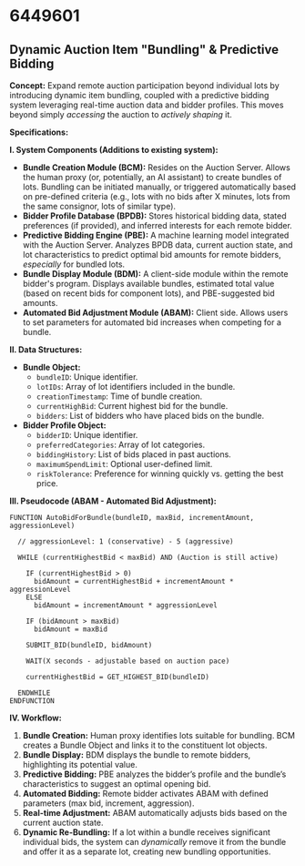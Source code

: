 # 6449601

## Dynamic Auction Item "Bundling" & Predictive Bidding

**Concept:** Expand remote auction participation beyond individual lots by introducing dynamic item bundling, coupled with a predictive bidding system leveraging real-time auction data and bidder profiles. This moves beyond simply *accessing* the auction to *actively shaping* it.

**Specifications:**

**I. System Components (Additions to existing system):**

*   **Bundle Creation Module (BCM):**  Resides on the Auction Server. Allows the human proxy (or, potentially, an AI assistant) to create bundles of lots.  Bundling can be initiated manually, or triggered automatically based on pre-defined criteria (e.g., lots with no bids after X minutes, lots from the same consignor, lots of similar type).
*   **Bidder Profile Database (BPDB):** Stores historical bidding data, stated preferences (if provided), and inferred interests for each remote bidder.
*   **Predictive Bidding Engine (PBE):**  A machine learning model integrated with the Auction Server. Analyzes BPDB data, current auction state, and lot characteristics to predict optimal bid amounts for remote bidders, *especially* for bundled lots.
*   **Bundle Display Module (BDM):** A client-side module within the remote bidder's program. Displays available bundles, estimated total value (based on recent bids for component lots), and PBE-suggested bid amounts.
*   **Automated Bid Adjustment Module (ABAM):**  Client side. Allows users to set parameters for automated bid increases when competing for a bundle.

**II. Data Structures:**

*   **Bundle Object:**
    *   `bundleID`: Unique identifier.
    *   `lotIDs`: Array of lot identifiers included in the bundle.
    *   `creationTimestamp`: Time of bundle creation.
    *   `currentHighBid`: Current highest bid for the bundle.
    *   `bidders`: List of bidders who have placed bids on the bundle.
*   **Bidder Profile Object:**
    *   `bidderID`: Unique identifier.
    *   `preferredCategories`: Array of lot categories.
    *   `biddingHistory`: List of bids placed in past auctions.
    *   `maximumSpendLimit`: Optional user-defined limit.
    *   `riskTolerance`: Preference for winning quickly vs. getting the best price.

**III. Pseudocode (ABAM - Automated Bid Adjustment):**

```
FUNCTION AutoBidForBundle(bundleID, maxBid, incrementAmount, aggressionLevel)

  // aggressionLevel: 1 (conservative) - 5 (aggressive)

  WHILE (currentHighestBid < maxBid) AND (Auction is still active)

    IF (currentHighestBid > 0)
      bidAmount = currentHighestBid + incrementAmount * aggressionLevel
    ELSE
      bidAmount = incrementAmount * aggressionLevel

    IF (bidAmount > maxBid)
      bidAmount = maxBid

    SUBMIT_BID(bundleID, bidAmount)

    WAIT(X seconds - adjustable based on auction pace)

    currentHighestBid = GET_HIGHEST_BID(bundleID)

  ENDWHILE
ENDFUNCTION
```

**IV. Workflow:**

1.  **Bundle Creation:** Human proxy identifies lots suitable for bundling.  BCM creates a Bundle Object and links it to the constituent lot objects.
2.  **Bundle Display:** BDM displays the bundle to remote bidders, highlighting its potential value.
3.  **Predictive Bidding:** PBE analyzes the bidder’s profile and the bundle’s characteristics to suggest an optimal opening bid.
4.  **Automated Bidding:** Remote bidder activates ABAM with defined parameters (max bid, increment, aggression).
5.  **Real-time Adjustment:** ABAM automatically adjusts bids based on the current auction state.
6.  **Dynamic Re-Bundling:**  If a lot within a bundle receives significant individual bids, the system can *dynamically* remove it from the bundle and offer it as a separate lot, creating new bundling opportunities.